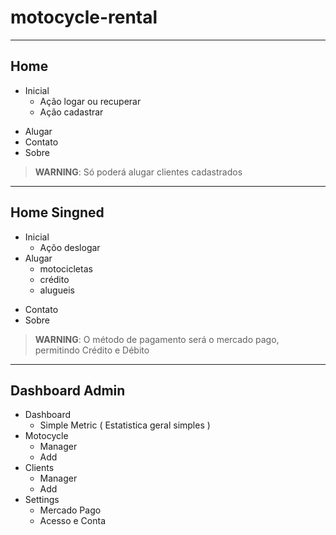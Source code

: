 # motocycle-rental

---

## Home

+ Inicial
    - Ação logar ou recuperar
    - Ação cadastrar
- Alugar
- Contato
- Sobre

> **WARNING**: Só poderá alugar clientes cadastrados

---

## Home Singned
+ Inicial
    - Açõo deslogar
+ Alugar
    - motocicletas
    - crédito
    - alugueis
- Contato
- Sobre

> **WARNING**: O método de pagamento será o mercado pago, permitindo Crédito e Débito

---


## Dashboard Admin
+ Dashboard
    - Simple Metric ( Estatistica geral simples )
+ Motocycle
    - Manager
    - Add
+ Clients
    - Manager
    - Add
+ Settings
    - Mercado Pago
    - Acesso e Conta



